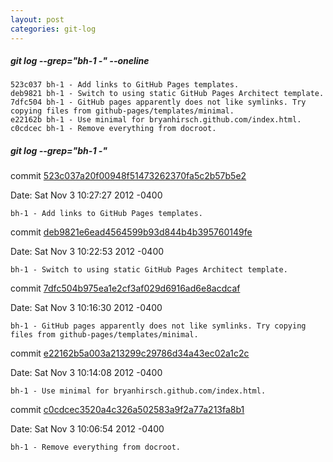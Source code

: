 ```yaml
---
layout: post
categories: git-log 
---
```



##### git log --grep="bh-1 -" --oneline

    523c037 bh-1 - Add links to GitHub Pages templates.
    deb9821 bh-1 - Switch to using static GitHub Pages Architect template.
    7dfc504 bh-1 - GitHub pages apparently does not like symlinks. Try copying files from github-pages/templates/minimal.
    e22162b bh-1 - Use minimal for bryanhirsch.github.com/index.html.
    c0cdcec bh-1 - Remove everything from docroot.
    


##### git log --grep="bh-1 -"

commit [523c037a20f00948f51473262370fa5c2b57b5e2](https://github.com/bryanhirsch/bryanhirsch.github.com/commit/523c037a20f00948f51473262370fa5c2b57b5e2)

Date:   Sat Nov 3 10:27:27 2012 -0400

    bh-1 - Add links to GitHub Pages templates.

commit [deb9821e6ead4564599b93d844b4b395760149fe](https://github.com/bryanhirsch/bryanhirsch.github.com/commit/deb9821e6ead4564599b93d844b4b395760149fe)

Date:   Sat Nov 3 10:22:53 2012 -0400

    bh-1 - Switch to using static GitHub Pages Architect template.

commit [7dfc504b975ea1e2cf3af029d6916ad6e8acdcaf](https://github.com/bryanhirsch/bryanhirsch.github.com/commit/7dfc504b975ea1e2cf3af029d6916ad6e8acdcaf)

Date:   Sat Nov 3 10:16:30 2012 -0400

    bh-1 - GitHub pages apparently does not like symlinks. Try copying files from github-pages/templates/minimal.

commit [e22162b5a003a213299c29786d34a43ec02a1c2c](https://github.com/bryanhirsch/bryanhirsch.github.com/commit/e22162b5a003a213299c29786d34a43ec02a1c2c)

Date:   Sat Nov 3 10:14:08 2012 -0400

    bh-1 - Use minimal for bryanhirsch.github.com/index.html.

commit [c0cdcec3520a4c326a502583a9f2a77a213fa8b1](https://github.com/bryanhirsch/bryanhirsch.github.com/commit/c0cdcec3520a4c326a502583a9f2a77a213fa8b1)

Date:   Sat Nov 3 10:06:54 2012 -0400

    bh-1 - Remove everything from docroot.

